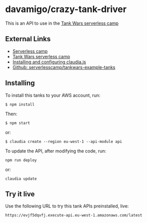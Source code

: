 # davamigo/crazy-tank-driver

This is an API to use in the [Tank Wars serverless camp](https://tankwars.serverless.camp/)

## External Links

* [Serverless camp](https://serverless.camp/)
* [Tank Wars serverless camp](https://tankwars.serverless.camp/)
* [Installing and configuring claudia.js](https://claudiajs.com/tutorials/installing.html)
* [Github: serverlesscamp/tankwars-example-tanks](https://github.com/serverlesscamp/tankwars-example-tanks)

## Installing

To install this tanks to your AWS account, run:

```
$ npm install
````

Then:

```
$ npm start
```

or:

```
$ claudia create --region eu-west-1 --api-module api
```

To update the API, after modifying the code, run:

```
npm run deploy
```

or:

```
claudia update
```

## Try it live

Use the following URL to try this tank APIs preinstalled, live:

```
https://evjf5dqvfj.execute-api.eu-west-1.amazonaws.com/latest
```


